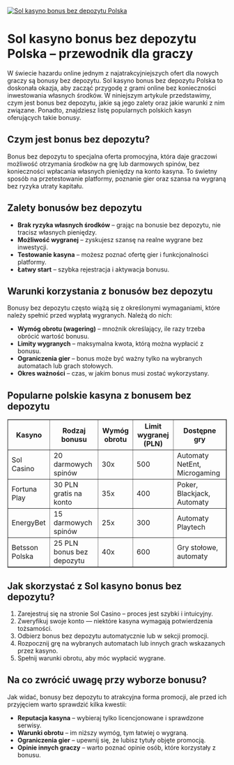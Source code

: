 [![Sol kasyno bonus bez depozytu Polska](https://123-caf.pages.dev/gitsignup.png)](https://vrmoo.ru/Bt82HjjY)

<h1>Sol kasyno bonus bez depozytu Polska – przewodnik dla graczy</h1> <p>W świecie hazardu online jednym z najatrakcyjniejszych ofert dla nowych graczy są bonusy bez depozytu. Sol kasyno bonus bez depozytu Polska to doskonała okazja, aby zacząć przygodę z grami online bez konieczności inwestowania własnych środków. W niniejszym artykule przedstawimy, czym jest bonus bez depozytu, jakie są jego zalety oraz jakie warunki z nim związane. Ponadto, znajdziesz listę popularnych polskich kasyn oferujących takie bonusy.</p>  <h2>Czym jest bonus bez depozytu?</h2> <p>Bonus bez depozytu to specjalna oferta promocyjna, która daje graczowi możliwość otrzymania środków na grę lub darmowych spinów, bez konieczności wpłacania własnych pieniędzy na konto kasyna. To świetny sposób na przetestowanie platformy, poznanie gier oraz szansa na wygraną bez ryzyka utraty kapitału.</p>  <h2>Zalety bonusów bez depozytu</h2> <ul>   <li><strong>Brak ryzyka własnych środków</strong> – grając na bonusie bez depozytu, nie tracisz własnych pieniędzy.</li>   <li><strong>Możliwość wygranej</strong> – zyskujesz szansę na realne wygrane bez inwestycji.</li>   <li><strong>Testowanie kasyna</strong> – możesz poznać ofertę gier i funkcjonalności platformy.</li>   <li><strong>Łatwy start</strong> – szybka rejestracja i aktywacja bonusu.</li> </ul>  <h2>Warunki korzystania z bonusów bez depozytu</h2> <p>Bonusy bez depozytu często wiążą się z określonymi wymaganiami, które należy spełnić przed wypłatą wygranych. Należą do nich:</p> <ul>   <li><strong>Wymóg obrotu (wagering)</strong> – mnożnik określający, ile razy trzeba obrócić wartość bonusu.</li>   <li><strong>Limity wygranych</strong> – maksymalna kwota, którą można wypłacić z bonusu.</li>   <li><strong>Ograniczenia gier</strong> – bonus może być ważny tylko na wybranych automatach lub grach stołowych.</li>   <li><strong>Okres ważności</strong> – czas, w jakim bonus musi zostać wykorzystany.</li> </ul>  <h2>Popularne polskie kasyna z bonusem bez depozytu</h2> <table border="1" cellpadding="8" cellspacing="0" style="border-collapse: collapse; width: 100%;">   <thead>     <tr>       <th>Kasyno</th>       <th>Rodzaj bonusu</th>       <th>Wymóg obrotu</th>       <th>Limit wygranej (PLN)</th>       <th>Dostępne gry</th>     </tr>   </thead>   <tbody>     <tr>       <td>Sol Casino</td>       <td>20 darmowych spinów</td>       <td>30x</td>       <td>500</td>       <td>Automaty NetEnt, Microgaming</td>     </tr>     <tr>       <td>Fortuna Play</td>       <td>30 PLN gratis na konto</td>       <td>35x</td>       <td>400</td>       <td>Poker, Blackjack, Automaty</td>     </tr>     <tr>       <td>EnergyBet</td>       <td>15 darmowych spinów</td>       <td>25x</td>       <td>300</td>       <td>Automaty Playtech</td>     </tr>     <tr>       <td>Betsson Polska</td>       <td>25 PLN bonus bez depozytu</td>       <td>40x</td>       <td>600</td>       <td>Gry stołowe, automaty</td>     </tr>   </tbody> </table>  <h2>Jak skorzystać z Sol kasyno bonus bez depozytu?</h2> <ol>   <li>Zarejestruj się na stronie Sol Casino – proces jest szybki i intuicyjny.</li>   <li>Zweryfikuj swoje konto — niektóre kasyna wymagają potwierdzenia tożsamości.</li>   <li>Odbierz bonus bez depozytu automatycznie lub w sekcji promocji.</li>   <li>Rozpocznij grę na wybranych automatach lub innych grach wskazanych przez kasyno.</li>   <li>Spełnij warunki obrotu, aby móc wypłacić wygrane.</li> </ol>  <h2>Na co zwrócić uwagę przy wyborze bonusu?</h2> <p>Jak widać, bonusy bez depozytu to atrakcyjna forma promocji, ale przed ich przyjęciem warto sprawdzić kilka kwestii:</p> <ul>   <li><strong>Reputacja kasyna</strong> – wybieraj tylko licencjonowane i sprawdzone serwisy.</li>   <li><strong>Warunki obrotu</strong> – im niższy wymóg, tym łatwiej o wygraną.</li>   <li><strong>Ograniczenia gier</strong> – upewnij się, że lubisz tytuły objęte promocją.</li>   <li><strong>Opinie innych graczy</strong> – warto poznać opinie osób, które korzystały z bonusu.</li> </ul>
